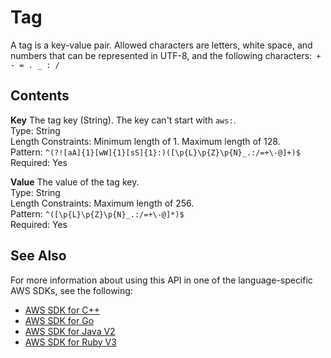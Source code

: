 # Tag<a name="API_Tag"></a>

A tag is a key\-value pair\. Allowed characters are letters, white space, and numbers that can be represented in UTF\-8, and the following characters:` + - = . _ : /` 

## Contents<a name="API_Tag_Contents"></a>

 **Key**   <a name="efs-Type-Tag-Key"></a>
The tag key \(String\)\. The key can't start with `aws:`\.  
Type: String  
Length Constraints: Minimum length of 1\. Maximum length of 128\.  
Pattern: `^(?![aA]{1}[wW]{1}[sS]{1}:)([\p{L}\p{Z}\p{N}_.:/=+\-@]+)$`   
Required: Yes

 **Value**   <a name="efs-Type-Tag-Value"></a>
The value of the tag key\.  
Type: String  
Length Constraints: Maximum length of 256\.  
Pattern: `^([\p{L}\p{Z}\p{N}_.:/=+\-@]*)$`   
Required: Yes

## See Also<a name="API_Tag_SeeAlso"></a>

For more information about using this API in one of the language\-specific AWS SDKs, see the following:
+  [AWS SDK for C\+\+](https://docs.aws.amazon.com/goto/SdkForCpp/elasticfilesystem-2015-02-01/Tag) 
+  [AWS SDK for Go](https://docs.aws.amazon.com/goto/SdkForGoV1/elasticfilesystem-2015-02-01/Tag) 
+  [AWS SDK for Java V2](https://docs.aws.amazon.com/goto/SdkForJavaV2/elasticfilesystem-2015-02-01/Tag) 
+  [AWS SDK for Ruby V3](https://docs.aws.amazon.com/goto/SdkForRubyV3/elasticfilesystem-2015-02-01/Tag) 